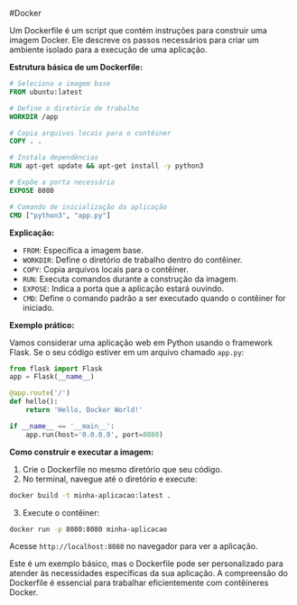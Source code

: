 #Docker 

Um Dockerfile é um script que contém instruções para construir uma imagem Docker. Ele descreve os passos necessários para criar um ambiente isolado para a execução de uma aplicação.

**Estrutura básica de um Dockerfile:**

```dockerfile
# Seleciona a imagem base
FROM ubuntu:latest

# Define o diretório de trabalho
WORKDIR /app

# Copia arquivos locais para o contêiner
COPY . .

# Instala dependências
RUN apt-get update && apt-get install -y python3

# Expõe a porta necessária
EXPOSE 8080

# Comando de inicialização da aplicação
CMD ["python3", "app.py"]
```

**Explicação:**
- `FROM`: Especifica a imagem base.
- `WORKDIR`: Define o diretório de trabalho dentro do contêiner.
- `COPY`: Copia arquivos locais para o contêiner.
- `RUN`: Executa comandos durante a construção da imagem.
- `EXPOSE`: Indica a porta que a aplicação estará ouvindo.
- `CMD`: Define o comando padrão a ser executado quando o contêiner for iniciado.

**Exemplo prático:**

Vamos considerar uma aplicação web em Python usando o framework Flask. Se o seu código estiver em um arquivo chamado `app.py`:

```python
from flask import Flask
app = Flask(__name__)

@app.route('/')
def hello():
    return 'Hello, Docker World!'

if __name__ == '__main__':
    app.run(host='0.0.0.0', port=8080)
```

**Como construir e executar a imagem:**

1. Crie o Dockerfile no mesmo diretório que seu código.
2. No terminal, navegue até o diretório e execute:

```bash
docker build -t minha-aplicacao:latest .
```

3. Execute o contêiner:

```bash
docker run -p 8080:8080 minha-aplicacao
```

Acesse `http://localhost:8080` no navegador para ver a aplicação.

Este é um exemplo básico, mas o Dockerfile pode ser personalizado para atender às necessidades específicas da sua aplicação. A compreensão do Dockerfile é essencial para trabalhar eficientemente com contêineres Docker.